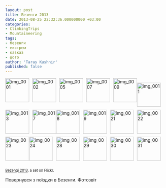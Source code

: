 ```yaml
---
layout: post
title: Безенги 2013
date: 2013-08-25 22:32:36.000000000 +03:00
categories:
- ClimbingTrips
- Mountaineering
tags:
- безенги
- екстрем
- кавказ
- фото
author: 'Taras Kushnir'
published: false
---
```

<div style="padding: 0; overflow: hidden; margin: 0; width: 500px;"><a style="text-decoration: none;" title="img_0001" href="http://www.flickr.com/photos/97257980@N05/9594492766/in/set-72157635226919429/"><img style="padding: 0 10px 10px 0; width: 75px; height: 75px; float: left;" src="{{ site.baseurl }}/assets/9594492766_970e7e1754_s.jpg" alt="img_0001" /></a><a style="text-decoration: none;" title="img_0002" href="http://www.flickr.com/photos/97257980@N05/9594495920/in/set-72157635226919429/"><img style="padding: 0 10px 10px 0; width: 75px; height: 75px; float: left;" src="{{ site.baseurl }}/assets/9594495920_8dc557c9cb_s.jpg" alt="img_0002" /></a><a style="text-decoration: none;" title="img_0005" href="http://www.flickr.com/photos/97257980@N05/9594499120/in/set-72157635226919429/"><img style="padding: 0 10px 10px 0; width: 75px; height: 75px; float: left;" src="{{ site.baseurl }}/assets/9594499120_b320f0fe58_s.jpg" alt="img_0005" /></a><a style="text-decoration: none;" title="img_0007" href="http://www.flickr.com/photos/97257980@N05/9591705281/in/set-72157635226919429/"><img style="padding: 0 10px 10px 0; width: 75px; height: 75px; float: left;" src="{{ site.baseurl }}/assets/9591705281_9b72cdda31_s.jpg" alt="img_0007" /></a><a style="text-decoration: none;" title="img_0009" href="http://www.flickr.com/photos/97257980@N05/9594503402/in/set-72157635226919429/"><img style="padding: 0 0 10px; width: 75px; height: 75px; float: left;" src="{{ site.baseurl }}/assets/9594503402_d94eaff64b_s.jpg" alt="img_0009" /></a>

<a style="text-decoration: none;" title="img_0011" href="http://www.flickr.com/photos/97257980@N05/9594505510/in/set-72157635226919429/"><img style="padding: 0 10px 10px 0; width: 75px; height: 75px; float: left;" src="{{ site.baseurl }}/assets/9594505510_aee588f828_s.jpg" alt="img_0011" /></a><a style="text-decoration: none;" title="img_0013" href="http://www.flickr.com/photos/97257980@N05/9594506794/in/set-72157635226919429/"><img style="padding: 0 10px 10px 0; width: 75px; height: 75px; float: left;" src="{{ site.baseurl }}/assets/9594506794_68e5f25869_s.jpg" alt="img_0013" /></a><a style="text-decoration: none;" title="img_0017" href="http://www.flickr.com/photos/97257980@N05/9594513128/in/set-72157635226919429/"><img style="padding: 0 0 10px; width: 75px; height: 75px; float: left;" src="{{ site.baseurl }}/assets/9594513128_17ca6bff9c_s.jpg" alt="img_0017" /></a>

<a style="text-decoration: none;" title="img_0018" href="http://www.flickr.com/photos/97257980@N05/9591719997/in/set-72157635226919429/"><img style="padding: 0 10px 10px 0; width: 75px; height: 75px; float: left;" src="{{ site.baseurl }}/assets/9591719997_f22cf573f8_s.jpg" alt="img_0018" /></a><a style="text-decoration: none;" title="img_0019" href="http://www.flickr.com/photos/97257980@N05/9591721391/in/set-72157635226919429/"><img style="padding: 0 10px 10px 0; width: 75px; height: 75px; float: left;" src="{{ site.baseurl }}/assets/9591721391_2acddae59e_s.jpg" alt="img_0019" /></a><a style="text-decoration: none;" title="img_0021" href="http://www.flickr.com/photos/97257980@N05/9594518500/in/set-72157635226919429/"><img style="padding: 0 10px 10px 0; width: 75px; height: 75px; float: left;" src="{{ site.baseurl }}/assets/9594518500_1fa9eb8710_s.jpg" alt="img_0021" /></a><a style="text-decoration: none;" title="img_0022" href="http://www.flickr.com/photos/97257980@N05/9594520088/in/set-72157635226919429/"><img style="padding: 0 10px 10px 0; width: 75px; height: 75px; float: left;" src="{{ site.baseurl }}/assets/9594520088_6ec3695dd2_s.jpg" alt="img_0022" /></a><a style="text-decoration: none;" title="img_0023" href="http://www.flickr.com/photos/97257980@N05/9594521344/in/set-72157635226919429/"><img style="padding: 0 0 10px; width: 75px; height: 75px; float: left;" src="{{ site.baseurl }}/assets/9594521344_5ea88f105c_s.jpg" alt="img_0023" /></a>

<a style="text-decoration: none;" title="img_0024" href="http://www.flickr.com/photos/97257980@N05/9594523072/in/set-72157635226919429/"><img style="padding: 0 10px 10px 0; width: 75px; height: 75px; float: left;" src="{{ site.baseurl }}/assets/9594523072_4f3543dcb7_s.jpg" alt="img_0024" /></a><a style="text-decoration: none;" title="img_0028" href="http://www.flickr.com/photos/97257980@N05/9591731607/in/set-72157635226919429/"><img style="padding: 0 10px 10px 0; width: 75px; height: 75px; float: left;" src="{{ site.baseurl }}/assets/9591731607_85df209653_s.jpg" alt="img_0028" /></a><a style="text-decoration: none;" title="img_0029" href="http://www.flickr.com/photos/97257980@N05/9591732863/in/set-72157635226919429/"><img style="padding: 0 10px 10px 0; width: 75px; height: 75px; float: left;" src="{{ site.baseurl }}/assets/9591732863_887cf7139a_s.jpg" alt="img_0029" /></a><a style="text-decoration: none;" title="img_0030" href="http://www.flickr.com/photos/97257980@N05/9594529638/in/set-72157635226919429/"><img style="padding: 0 10px 10px 0; width: 75px; height: 75px; float: left;" src="{{ site.baseurl }}/assets/9594529638_f87114e47b_s.jpg" alt="img_0030" /></a><a style="text-decoration: none;" title="img_0031" href="http://www.flickr.com/photos/97257980@N05/9591736085/in/set-72157635226919429/"><img style="padding: 0 0 10px; width: 75px; height: 75px; float: left;" src="{{ site.baseurl }}/assets/9591736085_f709f06291_s.jpg" alt="img_0031" /></a></div>
<div style="font-size: .8em; margin-top: 0; margin-bottom: 5px;">

[Bezengi 2013](http://www.flickr.com/photos/97257980@N05/sets/72157635226919429/), a set on Flickr.
</div>

Повернувся з поїздки в Безенги. Фотозвіт
